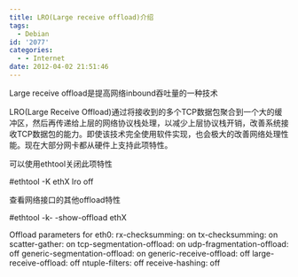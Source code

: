 ```yaml
---
title: LRO(Large receive offload)介绍
tags:
  - Debian
id: '2077'
categories:
  - - Internet
date: 2012-04-02 21:51:46
---
```


Large receive offload是提高网络inbound吞吐量的一种技术
<!-- more -->
LRO(Large Receive Offload)通过将接收到的多个TCP数据包聚合到一个大的缓冲区，然后再传递给上层的网络协议栈处理，以减少上层协议栈开销，改善系统接收TCP数据包的能力。即使该技术完全使用软件实现，也会极大的改善网络处理性能。现在大部分网卡都从硬件上支持此项特性。

可以使用ethtool关闭此项特性

#ethtool -K ethX lro off

查看网络接口的其他offload特性

#ethtool -k- -show-offload ethX

Offload parameters for eth0:
rx-checksumming: on
tx-checksumming: on
scatter-gather: on
tcp-segmentation-offload: on
udp-fragmentation-offload: off
generic-segmentation-offload: on
generic-receive-offload: off
large-receive-offload: off
ntuple-filters: off
receive-hashing: off